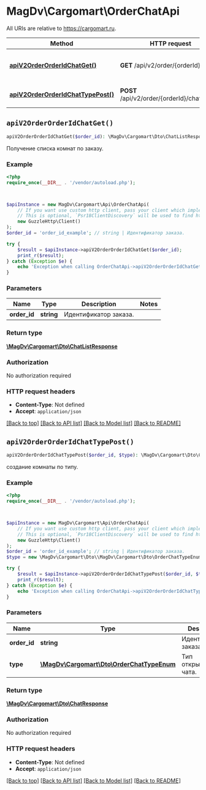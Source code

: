 # MagDv\Cargomart\OrderChatApi

All URIs are relative to https://cargomart.ru.

Method | HTTP request | Description
------------- | ------------- | -------------
[**apiV2OrderOrderIdChatGet()**](OrderChatApi.md#apiV2OrderOrderIdChatGet) | **GET** /api/v2/order/{orderId}/chat | Получение списка комнат по заказу.
[**apiV2OrderOrderIdChatTypePost()**](OrderChatApi.md#apiV2OrderOrderIdChatTypePost) | **POST** /api/v2/order/{orderId}/chat/{type} | создание комнаты по типу.


## `apiV2OrderOrderIdChatGet()`

```php
apiV2OrderOrderIdChatGet($order_id): \MagDv\Cargomart\Dto\ChatListResponse
```

Получение списка комнат по заказу.

### Example

```php
<?php
require_once(__DIR__ . '/vendor/autoload.php');



$apiInstance = new MagDv\Cargomart\Api\OrderChatApi(
    // If you want use custom http client, pass your client which implements `Psr\Http\Client\ClientInterface`.
    // This is optional, `Psr18ClientDiscovery` will be used to find http client. For instance `GuzzleHttp\Client` implements that interface
    new GuzzleHttp\Client()
);
$order_id = 'order_id_example'; // string | Идентификатор заказа.

try {
    $result = $apiInstance->apiV2OrderOrderIdChatGet($order_id);
    print_r($result);
} catch (Exception $e) {
    echo 'Exception when calling OrderChatApi->apiV2OrderOrderIdChatGet: ', $e->getMessage(), PHP_EOL;
}
```

### Parameters

Name | Type | Description  | Notes
------------- | ------------- | ------------- | -------------
 **order_id** | **string**| Идентификатор заказа. |

### Return type

[**\MagDv\Cargomart\Dto\ChatListResponse**](../Model/ChatListResponse.md)

### Authorization

No authorization required

### HTTP request headers

- **Content-Type**: Not defined
- **Accept**: `application/json`

[[Back to top]](#) [[Back to API list]](../../README.md#endpoints)
[[Back to Model list]](../../README.md#models)
[[Back to README]](../../README.md)

## `apiV2OrderOrderIdChatTypePost()`

```php
apiV2OrderOrderIdChatTypePost($order_id, $type): \MagDv\Cargomart\Dto\ChatResponse
```

создание комнаты по типу.

### Example

```php
<?php
require_once(__DIR__ . '/vendor/autoload.php');



$apiInstance = new MagDv\Cargomart\Api\OrderChatApi(
    // If you want use custom http client, pass your client which implements `Psr\Http\Client\ClientInterface`.
    // This is optional, `Psr18ClientDiscovery` will be used to find http client. For instance `GuzzleHttp\Client` implements that interface
    new GuzzleHttp\Client()
);
$order_id = 'order_id_example'; // string | Идентификатор заказа.
$type = new \MagDv\Cargomart\Dto\\MagDv\Cargomart\Dto\OrderChatTypeEnum(); // \MagDv\Cargomart\Dto\OrderChatTypeEnum | Тип открываемого чата.

try {
    $result = $apiInstance->apiV2OrderOrderIdChatTypePost($order_id, $type);
    print_r($result);
} catch (Exception $e) {
    echo 'Exception when calling OrderChatApi->apiV2OrderOrderIdChatTypePost: ', $e->getMessage(), PHP_EOL;
}
```

### Parameters

Name | Type | Description  | Notes
------------- | ------------- | ------------- | -------------
 **order_id** | **string**| Идентификатор заказа. |
 **type** | [**\MagDv\Cargomart\Dto\OrderChatTypeEnum**](../Model/.md)| Тип открываемого чата. |

### Return type

[**\MagDv\Cargomart\Dto\ChatResponse**](../Model/ChatResponse.md)

### Authorization

No authorization required

### HTTP request headers

- **Content-Type**: Not defined
- **Accept**: `application/json`

[[Back to top]](#) [[Back to API list]](../../README.md#endpoints)
[[Back to Model list]](../../README.md#models)
[[Back to README]](../../README.md)
